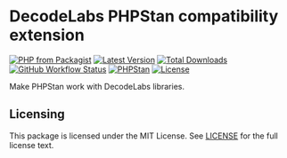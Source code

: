 # DecodeLabs PHPStan compatibility extension

[![PHP from Packagist](https://img.shields.io/packagist/php-v/decodelabs/phpstan-decodelabs?style=flat)](https://packagist.org/packages/decodelabs/phpstan-decodelabs)
[![Latest Version](https://img.shields.io/packagist/v/decodelabs/phpstan-decodelabs.svg?style=flat)](https://packagist.org/packages/decodelabs/phpstan-decodelabs)
[![Total Downloads](https://img.shields.io/packagist/dt/decodelabs/phpstan-decodelabs.svg?style=flat)](https://packagist.org/packages/decodelabs/phpstan-decodelabs)
[![GitHub Workflow Status](https://img.shields.io/github/workflow/status/decodelabs/phpstan-decodelabs/PHP%20Composer)](https://github.com/decodelabs/phpstan-decodelabs/actions/workflows/php.yml)
[![PHPStan](https://img.shields.io/badge/PHPStan-enabled-44CC11.svg?longCache=true&style=flat)](https://github.com/phpstan/phpstan)
[![License](https://img.shields.io/packagist/l/decodelabs/phpstan-decodelabs?style=flat)](https://packagist.org/packages/decodelabs/phpstan-decodelabs)

Make PHPStan work with DecodeLabs libraries.

## Licensing
This package is licensed under the MIT License. See [LICENSE](./LICENSE) for the full license text.
